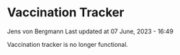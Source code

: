 Vaccination Tracker
================
Jens von Bergmann
Last updated at 07 June, 2023 - 16:49

Vaccination tracker is no longer functional.
